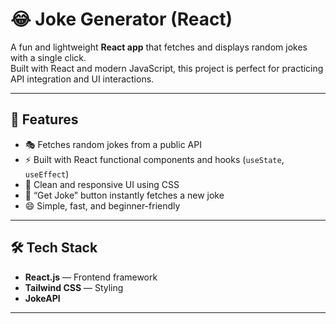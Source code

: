# 😂 Joke Generator (React)

A fun and lightweight **React app** that fetches and displays random jokes with a single click.  
Built with React and modern JavaScript, this project is perfect for practicing API integration and UI interactions.

---

## 🚀 Features

- 🎭 Fetches random jokes from a public API  
- ⚡ Built with React functional components and hooks (`useState`, `useEffect`)  
- 🎨 Clean and responsive UI using CSS  
- 🔁 “Get Joke” button instantly fetches a new joke  
- 😄 Simple, fast, and beginner-friendly  

---

## 🛠️ Tech Stack

- **React.js** — Frontend framework  
- **Tailwind CSS** — Styling  
- **JokeAPI**

---



